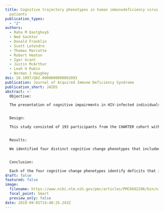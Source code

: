 ```yaml
---
title: Cognitive trajectory phenotypes in human immunodeficiency virus infected
  patients
publication_types:
  - "2"
authors:
  - Raha M Dastgheyb
  - Ned Sacktor
  - Donald Franklin
  - Scott Letendre
  - Thomas Marcotte
  - Robert Heaton
  - Igor Grant
  - Justin McArthur
  - Leah H Rubin
  - Norman J Haughey
doi: 10.1097/QAI.0000000000002093
publication: Journal of Acquired Immune Deficiency Syndrome
publication_short: JAIDS
abstract: >-
  Objective:

  The presentation of cognitive impairments in HIV-infected individuals has transformed since the introduction of antiretroviral therapies (ART). Although the overall prevalence of cognitive impairments has not changed considerably, frank dementia is now infrequent, and milder forms of cognitive impairments predominate. Mechanistic insights to the underlying causes of these residual cognitive impairments have been elusive, in part due to the heterogenous etiology of cognitive dysfunction in this population. Here we sought to categorize longitudinal change in HIV-infected patients based on the performance in specific cognitive domains.


  Design:

  This study consisted of 193 participants from the CHARTER cohort with detailed demographic, clinical and neuropsychological testing data obtained from two study visits interspersed by ~6 months. Cognitive testing assessed executive function, learning and delayed recall, working memory, verbal fluency, speed of information processing, and motor skills. Change scores were calculated for each domain between the two study visits. Dimension reduction and clustering was accomplished by principal component analysis of change scores and k-means clustering to identify cognitive domains that group together, as well as groups of subjects with similar patterns of change.


  Results:

  We identified four distinct cognitive change phenotypes that included declines in: 1) verbal fluency, 2) executive function 3) learning and recall, and 4) motor function, with approximately equal numbers of participants in each phenotype.


  Conclusion:

  Each of the four cognitive change phenotypes identify deficits that imply perturbations in specific neural networks. Future studies will need to validate if cognitive change phenotypes are associated with alterations in associated neural pathways.
draft: false
featured: false
image:
  filename: https://www.ncbi.nlm.nih.gov/pmc/articles/PMC6692206/bin/nihms-1527804-f0001.jpg
  focal_point: Smart
  preview_only: false
date: 2019-09-01T14:48:25.243Z
---
```

